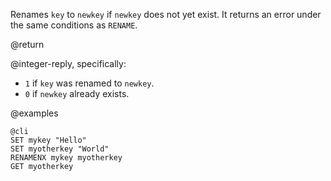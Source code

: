 Renames `key` to `newkey` if `newkey` does not yet exist. It returns an error
under the same conditions as `RENAME`.

@return

@integer-reply, specifically:

* `1` if `key` was renamed to `newkey`.
* `0` if `newkey` already exists.

@examples

    @cli
    SET mykey "Hello"
    SET myotherkey "World"
    RENAMENX mykey myotherkey
    GET myotherkey
